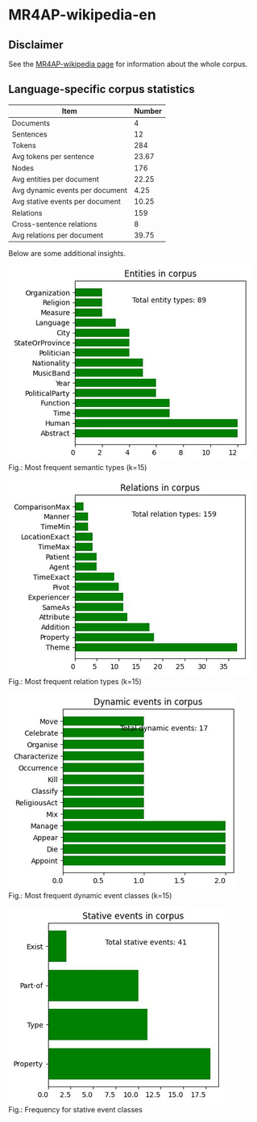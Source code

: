 # MR4AP-wikipedia-en

## Disclaimer

See the [MR4AP-wikipedia page](../../README.md) for information about the whole corpus.

## Language-specific corpus statistics

| Item                            | Number |
|---------------------------------|--------|
| Documents                       | 4      |
| Sentences                       | 12     |
| Tokens                          | 284    |
| Avg tokens per sentence         | 23.67  |
| Nodes                           | 176    |
| Avg entities per document       | 22.25  |
| Avg dynamic events per document | 4.25   |
| Avg stative events per document | 10.25  |
| Relations                       | 159    |
| Cross-sentence relations        | 8      |
| Avg relations per document      | 39.75  |

Below are some additional insights.

![Semantic types in corpus](../../img/semantic_types_en.jpg)  
Fig.: Most frequent semantic types (k=15)

![Relations in corpus](../../img/relations_en.jpg)  
Fig.: Most frequent relation types (k=15)

![Dynamic events in corpus](../../img/dynamic_events_en.jpg)  
Fig.: Most frequent dynamic event classes (k=15)

![Stative events in corpus](../../img/stative_events_en.jpg)  
Fig.: Frequency for stative event classes